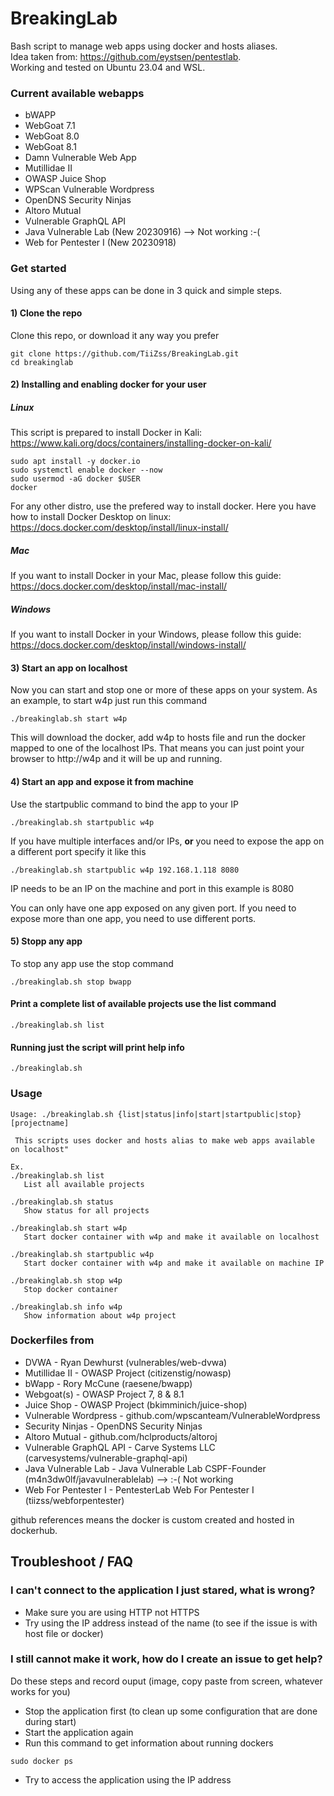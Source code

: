# BreakingLab
Bash script to manage web apps using docker and hosts aliases.  
Idea taken from: https://github.com/eystsen/pentestlab.  
Working and tested on Ubuntu 23.04 and WSL.

### Current available webapps

* bWAPP
* WebGoat 7.1
* WebGoat 8.0
* WebGoat 8.1
* Damn Vulnerable Web App
* Mutillidae II
* OWASP Juice Shop
* WPScan Vulnerable Wordpress
* OpenDNS Security Ninjas
* Altoro Mutual
* Vulnerable GraphQL API
* Java Vulnerable Lab (New 20230916) --> Not working :-(
* Web for Pentester I (New 20230918)

### Get started 

Using any of these apps can be done in 3 quick and simple steps.

#### 1) Clone the repo
Clone this repo, or download it any way you prefer
```
git clone https://github.com/TiiZss/BreakingLab.git
cd breakinglab
```

#### 2) Installing and enabling docker for your user
##### Linux
This script is prepared to install Docker in Kali: https://www.kali.org/docs/containers/installing-docker-on-kali/  
```
sudo apt install -y docker.io
sudo systemctl enable docker --now
sudo usermod -aG docker $USER
docker
```
For any other distro, use the prefered way to install docker. Here you have how to install Docker Desktop on linux: https://docs.docker.com/desktop/install/linux-install/  

##### Mac  
If you want to install Docker in your Mac, please follow this guide: https://docs.docker.com/desktop/install/mac-install/  

##### Windows  
If you want to install Docker in your Windows, please follow this guide: https://docs.docker.com/desktop/install/windows-install/  

#### 3) Start an app on localhost
Now you can start and stop one or more of these apps on your system.
As an example, to start w4p just run this command
```
./breakinglab.sh start w4p
```
This will download the docker, add w4p to hosts file and run the docker mapped to one of the localhost IPs.
That means you can just point your browser to http://w4p and it will be up and running.


#### 4) Start an app and expose it from machine
Use the startpublic command to bind the app to your IP
```
./breakinglab.sh startpublic w4p
```
If you have multiple interfaces and/or IPs, **or** you need to expose the app on a different port specify it like this
```
./breakinglab.sh startpublic w4p 192.168.1.118 8080
```
IP needs to be an IP on the machine and port in this example is 8080

You can only have one app exposed on any given port. If you need to expose more than one app, you need to use different ports.


#### 5) Stopp any app
To stop any app use the stop command
```
./breakinglab.sh stop bwapp
```


#### Print a complete list of available projects use the list command
```
./breakinglab.sh list 
```

#### Running just the script will print help info
```
./breakinglab.sh 
```


### Usage
```
Usage: ./breakinglab.sh {list|status|info|start|startpublic|stop} [projectname]

 This scripts uses docker and hosts alias to make web apps available on localhost"

Ex.
./breakinglab.sh list
   List all available projects  

./breakinglab.sh status
   Show status for all projects  

./breakinglab.sh start w4p
   Start docker container with w4p and make it available on localhost  

./breakinglab.sh startpublic w4p
   Start docker container with w4p and make it available on machine IP 

./breakinglab.sh stop w4p
   Stop docker container

./breakinglab.sh info w4p
   Show information about w4p project
```

 ### Dockerfiles from
 * DVWA                   - Ryan Dewhurst (vulnerables/web-dvwa)  
 * Mutillidae II          - OWASP Project (citizenstig/nowasp)  
 * bWapp                  - Rory McCune (raesene/bwapp)  
 * Webgoat(s)             - OWASP Project 7, 8 & 8.1  
 * Juice Shop             - OWASP Project (bkimminich/juice-shop)  
 * Vulnerable Wordpress   - github.com/wpscanteam/VulnerableWordpress  
 * Security Ninjas        - OpenDNS Security Ninjas  
 * Altoro Mutual          - github.com/hclproducts/altoroj  
 * Vulnerable GraphQL API - Carve Systems LLC (carvesystems/vulnerable-graphql-api)  
 * Java Vulnerable Lab    - Java Vulnerable Lab CSPF-Founder (m4n3dw0lf/javavulnerablelab) --> :-( Not working
 * Web For Pentester I    - PentesterLab Web For Pentester I (tiizss/webforpentester)

github references means the docker is custom created and hosted in dockerhub.


## Troubleshoot / FAQ

### I can't connect to the application I just stared, what is wrong?
- Make sure you are using HTTP not HTTPS
- Try using the IP address instead of the name (to see if the issue is with host file or docker)

### I still cannot make it work, how do I create an issue to get help?
Do these steps and record ouput (image, copy paste from screen, whatever works for you)
- Stop the application first (to clean up some configuration that are done during start)
- Start the application again 
- Run this command to get information about running dockers
```
sudo docker ps
```
- Try to access the application using the IP address
